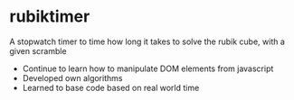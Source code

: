 # rubiktimer
A stopwatch timer to time how long it takes to solve the rubik cube, with a given scramble

- Continue to learn how to manipulate DOM elements from javascript
- Developed own algorithms
- Learned to base code based on real world time
